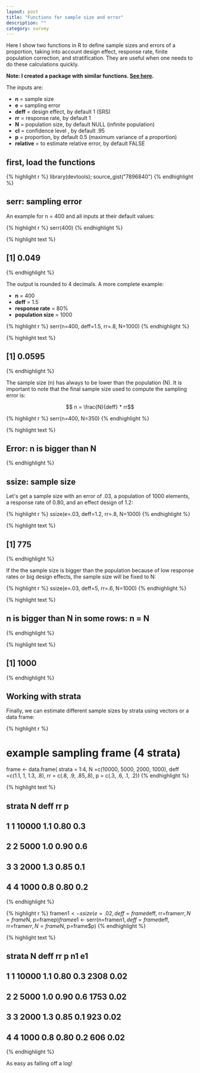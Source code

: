 ```yaml
---
layout: post
title: "Functions for sample size and error"
description: ""
category: survey
---
```



Here I show two functions in R to define sample sizes and errors of a proportion, taking into account design effect, response rate, finite population correction, and stratification. They are useful when one needs to do these calculations quickly.

**Note: I created a package with similar functions. [See here](/survey/2015/09/30/sampler/).**

The inputs are: 

- **n** = sample size
- **e** = sampling error
- **deff** = design effect, by default 1 (SRS)
- **rr** = response rate, by default 1
- **N** = population size, by default NULL (infinite population)
- **cl** = confidence level , by default .95  
- **p** = proportion, by default 0.5 (maximum variance of a proportion)
- **relative** = to estimate relative error, by default FALSE

## first, load the functions




{% highlight r %}
library(devtools); source_gist("7896840")
{% endhighlight %}
 
## serr: sampling error

An example for n = 400 and all inputs at their default values: 


{% highlight r %}
serr(400)
{% endhighlight %}



{% highlight text %}
## [1] 0.049
{% endhighlight %}

The output is rounded to 4 decimals. A more complete example: 

- **n** = 400
- **deff** = 1.5
- **response rate** = 80%
- **population size** = 1000 


{% highlight r %}
serr(n=400, deff=1.5, rr=.8, N=1000)
{% endhighlight %}



{% highlight text %}
## [1] 0.0595
{% endhighlight %}

The sample size (n) has always to be lower than the population (N).  It is important to note that the final sample size used to compute the sampling error is: 

$$ n = \frac{N}{deff} * rr$$


{% highlight r %}
serr(n=400, N=350)
{% endhighlight %}



{% highlight text %}
## Error: n is bigger than N
{% endhighlight %}

## ssize: sample size
	
Let's get a sample size with an error of .03, a population of 1000 elements, a response rate of 0.80, and an effect design of 1.2: 


{% highlight r %}
ssize(e=.03, deff=1.2, rr=.8, N=1000)
{% endhighlight %}



{% highlight text %}
## [1] 775
{% endhighlight %}

If the the sample size is bigger than the population because of low response rates or big design effects, the sample size will be fixed to N: 


{% highlight r %}
ssize(e=.03, deff=5, rr=.6, N=1000)
{% endhighlight %}



{% highlight text %}
## n is bigger than N in some rows: n = N
{% endhighlight %}



{% highlight text %}
## [1] 1000
{% endhighlight %}

## Working with strata

Finally, we can estimate different sample sizes by strata using vectors or a data frame: 


{% highlight r %}
# example sampling frame (4 strata)
frame <- data.frame(
	strata = 1:4, 
	N =c(10000, 5000, 2000, 1000), 
	deff =c(1.1, 1, 1.3, .8), 
	rr = c(.8, .9, .85,.8),
	p = c(.3, .6, .1, .2))
{% endhighlight %}


{% highlight text %}
##   strata     N deff   rr   p
## 1      1 10000  1.1 0.80 0.3
## 2      2  5000  1.0 0.90 0.6
## 3      3  2000  1.3 0.85 0.1
## 4      4  1000  0.8 0.80 0.2
{% endhighlight %}


{% highlight r %}
frame$n1 <- ssize(e=.02, deff=frame$deff, rr=frame$rr, N=frame$N, p=frame$p)
frame$e1 <- serr(n=frame$n1, deff=frame$deff, rr=frame$rr, N=frame$N, p=frame$p)
{% endhighlight %}


{% highlight text %}
##   strata     N deff   rr   p   n1   e1
## 1      1 10000  1.1 0.80 0.3 2308 0.02
## 2      2  5000  1.0 0.90 0.6 1753 0.02
## 3      3  2000  1.3 0.85 0.1  923 0.02
## 4      4  1000  0.8 0.80 0.2  606 0.02
{% endhighlight %}

As easy as falling off a log!


